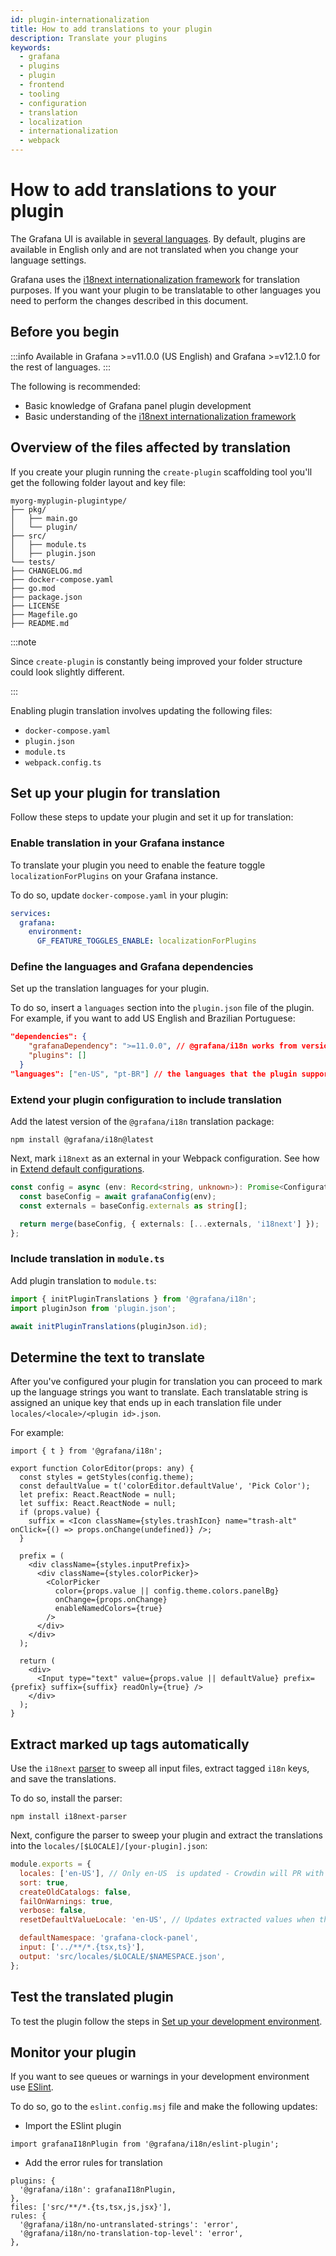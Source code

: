 ```yaml
---
id: plugin-internationalization
title: How to add translations to your plugin
description: Translate your plugins
keywords:
  - grafana
  - plugins
  - plugin
  - frontend
  - tooling
  - configuration
  - translation
  - localization
  - internationalization
  - webpack
---
```


# How to add translations to your plugin

The Grafana UI is available in [several languages](https://grafana.com/docs/grafana/latest/administration/organization-preferences/#change-grafana-language). By default, plugins are available in English only and are not translated when you change your language settings. 

Grafana uses the [i18next internationalization framework](https://www.i18next.com/) for translation purposes. If you want your plugin to be translatable to other languages you need to perform the changes described in this document.  

## Before you begin

:::info
Available in Grafana >=v11.0.0 (US English) and Grafana >=v12.1.0 for the rest of languages.
:::

The following is recommended:

* Basic knowledge of Grafana panel plugin development
* Basic understanding of the [i18next internationalization framework](https://www.i18next.com/)

## Overview of the files affected by translation

If you create your plugin running the `create-plugin` scaffolding tool you'll get the following folder layout and key file:

```
myorg-myplugin-plugintype/
├── pkg/
│   ├── main.go
│   └── plugin/
├── src/
│   ├── module.ts
│   ├── plugin.json
└── tests/
├── CHANGELOG.md
├── docker-compose.yaml
├── go.mod
├── package.json
├── LICENSE
├── Magefile.go
├── README.md
```

:::note

Since `create-plugin` is constantly being improved your folder structure could look slightly different.

:::

Enabling plugin translation involves updating the following files:

- `docker-compose.yaml` 
- `plugin.json`
- `module.ts`
- `webpack.config.ts`

## Set up your plugin for translation

Follow these steps to update your plugin and set it up for translation:

### Enable translation in your Grafana instance 

To translate your plugin you need to enable the feature toggle `localizationForPlugins` on your Grafana instance.

To do so, update `docker-compose.yaml` in your plugin:

```yaml title="docker-compose.yaml"
services:
  grafana:
    environment:
      GF_FEATURE_TOGGLES_ENABLE: localizationForPlugins
```

### Define the languages and Grafana dependencies

Set up the translation languages for your plugin. 

To do so, insert a `languages` section into the `plugin.json` file of the plugin. For example, if you want to add US English and Brazilian Portuguese:

```json title="plugin.json"
"dependencies": {
    "grafanaDependency": ">=11.0.0", // @grafana/i18n works from version 11.0.0 and higher for en-US translations 
    "plugins": []
  }
"languages": ["en-US", "pt-BR"] // the languages that the plugin supports
```

### Extend your plugin configuration to include translation

Add the latest version of the `@grafana/i18n` translation package:

```shell npm2yarn
npm install @grafana/i18n@latest
```

Next, mark `i18next` as an external in your Webpack configuration. See how in [Extend default configurations](https://grafana.com/developers/plugin-tools/how-to-guides/extend-configurations).

```ts title="webpack.config.ts"
const config = async (env: Record<string, unknown>): Promise<Configuration> => {
  const baseConfig = await grafanaConfig(env);
  const externals = baseConfig.externals as string[];

  return merge(baseConfig, { externals: [...externals, 'i18next'] });
};
```

### Include translation in `module.ts` 

Add plugin translation to `module.ts`: 

```ts title="module.ts"
import { initPluginTranslations } from '@grafana/i18n';
import pluginJson from 'plugin.json';

await initPluginTranslations(pluginJson.id);
```

## Determine the text to translate

After you've configured your plugin for translation you can proceed to mark up the language strings you want to translate. Each translatable string is assigned an unique key that ends up in each translation file under `locales/<locale>/<plugin id>.json`. 

For example:

```tsx title="ColorEditor.tsx"
import { t } from '@grafana/i18n';

export function ColorEditor(props: any) {
  const styles = getStyles(config.theme);
  const defaultValue = t('colorEditor.defaultValue', 'Pick Color');
  let prefix: React.ReactNode = null;
  let suffix: React.ReactNode = null;
  if (props.value) {
    suffix = <Icon className={styles.trashIcon} name="trash-alt" onClick={() => props.onChange(undefined)} />;
  }

  prefix = (
    <div className={styles.inputPrefix}>
      <div className={styles.colorPicker}>
        <ColorPicker
          color={props.value || config.theme.colors.panelBg}
          onChange={props.onChange}
          enableNamedColors={true}
        />
      </div>
    </div>
  );

  return (
    <div>
      <Input type="text" value={props.value || defaultValue} prefix={prefix} suffix={suffix} readOnly={true} />
    </div>
  );
}  
```

## Extract marked up tags automatically

Use the `i18next` [parser](https://github.com/i18next/i18next-parser#readme) to sweep all input files, extract tagged `i18n` keys, and save the translations. 

To do so, install the parser:

```shell npm2yarn
npm install i18next-parser
```

Next, configure the parser to sweep your plugin and extract the translations into the `locales/[$LOCALE]/[your-plugin].json`:

```cjs title="i18next-parser.config.csj"
module.exports = {
  locales: ['en-US'], // Only en-US  is updated - Crowdin will PR with other languages
  sort: true,
  createOldCatalogs: false,
  failOnWarnings: true,
  verbose: false,
  resetDefaultValueLocale: 'en-US', // Updates extracted values when they change in code

  defaultNamespace: 'grafana-clock-panel',
  input: ['../**/*.{tsx,ts}'],
  output: 'src/locales/$LOCALE/$NAMESPACE.json',
};
```

## Test the translated plugin 

To test the plugin follow the steps in [Set up your development environment](https://grafana.com/developers/plugin-tools/get-started/set-up-development-environment#docker-development-environment).

## Monitor your plugin 

If you want to see queues or warnings in your development environment use [ESlint](https://github.com/eslint/eslint).

To do so, go to the `eslint.config.msj` file and make the following updates:

- Import the ESlint plugin

```msj
import grafanaI18nPlugin from '@grafana/i18n/eslint-plugin';
```

- Add the error rules for translation

```msj
plugins: {
  '@grafana/i18n': grafanaI18nPlugin,
},
files: ['src/**/*.{ts,tsx,js,jsx}'],
rules: {
  '@grafana/i18n/no-untranslated-strings': 'error',
  '@grafana/i18n/no-translation-top-level': 'error',
},
```
